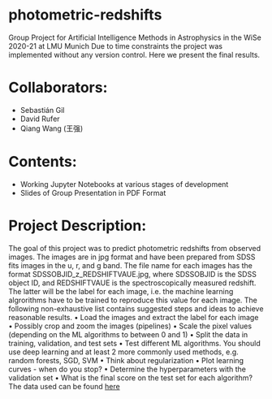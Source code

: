 # photometric-redshifts
Group Project for Artificial Intelligence Methods in Astrophysics in the WiSe 2020-21 at LMU Munich
Due to time constraints the project was implemented without any version control. Here we present the final results.

# Collaborators:

* Sebastián Gil
* David Rufer
* Qiang Wang (王强)

# Contents:

* Working Jupyter Notebooks at various stages of development
* Slides of Group Presentation in PDF Format

# Project Description:

The goal of this project was to predict photometric redshifts from observed images. The images are in jpg format and have
been prepared from SDSS fits images in the u, r, and g band. The file name for each images has the format
SDSSOBJID_z_REDSHIFTVAUE.jpg, where SDSSOBJID is the SDSS object ID, and REDSHIFTVAUE is the
spectroscopically measured redshift. The latter will be the label for each image, i.e. the machine learning algrorithms have
to be trained to reproduce this value for each image. The following non-exhaustive list contains suggested steps and
ideas to achieve reasonable results.
• Load the images and extract the label for each image
• Possibly crop and zoom the images (pipelines)
• Scale the pixel values (depending on the ML algorithms to between 0 and 1)
• Split the data in training, validation, and test sets
• Test different ML algorithms. You should use deep learning and at least 2 more commonly used methods, e.g.
random forests, SGD, SVM
• Think about regularization
• Plot learning curves - when do you stop?
• Determine the hyperparameters with the validation set
• What is the final score on the test set for each algorithm?
The data used can be found [here](http://www.usm.lmu.de/people/moster/Teaching/AI2020/projects/7_photoz_images/photoz_images.tgz)
